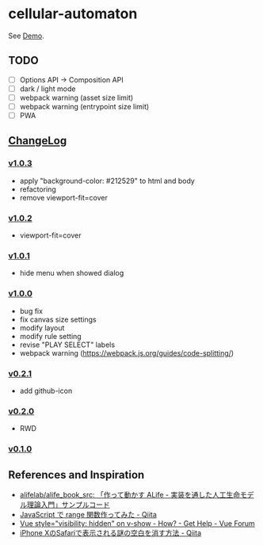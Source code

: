 # cellular-automaton

See [Demo](https://l1ck0h.github.io/cellular-automaton/).

## TODO

- [ ] Options API → Composition API
- [ ] dark / light mode
- [ ] webpack warning (asset size limit)
- [ ] webpack warning (entrypoint size limit)
- [ ] PWA

## [ChangeLog](https://github.com/l1ck0h/cellular-automaton/releases)

### [v1.0.3](https://github.com/l1ck0h/cellular-automaton/tree/v1.0.3)

- apply "background-color: #212529" to html and body
- refactoring
- remove viewport-fit=cover

### [v1.0.2](https://github.com/l1ck0h/cellular-automaton/tree/v1.0.2)

- viewport-fit=cover

### [v1.0.1](https://github.com/l1ck0h/cellular-automaton/tree/v1.0.1)

- hide menu when showed dialog

### [v1.0.0](https://github.com/l1ck0h/cellular-automaton/tree/v1.0.0)

- bug fix
- fix canvas size settings
- modify layout
- modify rule setting
- revise "PLAY SELECT" labels
- webpack warning (https://webpack.js.org/guides/code-splitting/)

### [v0.2.1](https://github.com/l1ck0h/cellular-automaton/tree/v0.2.1)

- add github-icon

### [v0.2.0](https://github.com/l1ck0h/cellular-automaton/tree/v0.2.0)

- RWD

### [v0.1.0](https://github.com/l1ck0h/cellular-automaton/tree/v0.1.0)

## References and Inspiration

- [alifelab/alife_book_src: 「作って動かす ALife - 実装を通した人工生命モデル理論入門」サンプルコード](https://github.com/alifelab/alife_book_src)
- [JavaScript で range 関数作ってみた - Qiita](https://qiita.com/RyutaKojima/items/168632d4980e65a285f3)
- [Vue style="visibility: hidden" on v-show - How? - Get Help - Vue Forum](https://forum.vuejs.org/t/vue-style-visibility-hidden-on-v-show-how/58293)
- [iPhone XのSafariで表示される謎の空白を消す方法 - Qiita](https://qiita.com/daisukeoda/items/2b8cc28f176e202976b7)